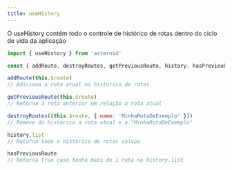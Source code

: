 ```yaml
---
title: useHistory
---
```


O useHistory contém todo o controle de histórico de rotas dentro do ciclo de vida da aplicação

```js
import { useHistory } from 'asteroid'

const { addRoute, destroyRoutes, getPreviousRoute, history, hasPreviouRoute } = useHistory()

addRoute(this.$route) 
// Adiciona a rota atual no histórico de rotas

getPreviousRoute(this.$route) 
// Retorna a rota anterior em relação a rota atual

destroyRoutes([this.$route, { name: 'MinhaRotaDeExemplo' }]) 
// Remove do histórico a rota atual e a "MinhaRotaDeExemplo"

history.list
// Retorna todo o histórico de rotas salvas

hasPreviousRoute 
// Retorna true caso tenha mais de 1 rota no history.list
```